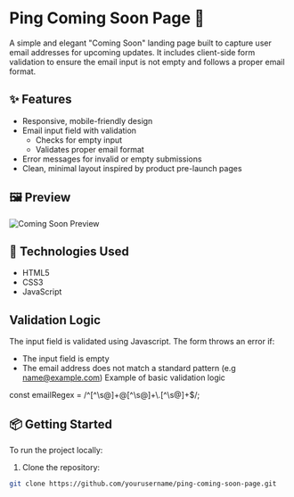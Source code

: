 # Ping Coming Soon Page 🚀

A simple and elegant "Coming Soon" landing page built to capture user email addresses for upcoming updates. It includes client-side form validation to ensure the email input is not empty and follows a proper email format.

## ✨ Features

- Responsive, mobile-friendly design
- Email input field with validation
  - Checks for empty input
  - Validates proper email format
- Error messages for invalid or empty submissions
- Clean, minimal layout inspired by product pre-launch pages

## 🖼️ Preview

![Coming Soon Preview](images/desktop-preview.jpg) 

## 🚧 Technologies Used

- HTML5
- CSS3 
- JavaScript

## Validation Logic
The input field is validated using Javascript. The form throws an error if:
- The input field is empty
- The email address does not match a standard pattern (e.g name@example.com)
Example of basic validation logic

const emailRegex = /^[^\\s@]+@[^\\s@]+\\.[^\\s@]+$/;

## 📦 Getting Started

To run the project locally:

1. Clone the repository:

```bash
git clone https://github.com/yourusername/ping-coming-soon-page.git 



